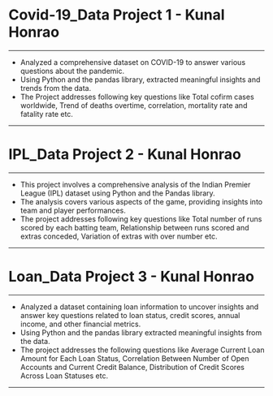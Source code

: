 # Covid-19_Data Project 1 - Kunal Honrao
---
- Analyzed a comprehensive dataset on COVID-19 to answer various questions about the pandemic.
- Using Python and the pandas library, extracted meaningful insights and trends from the data.
- The Project addresses following key questions like Total cofirm cases worldwide, Trend of deaths overtime, 
  correlation, mortality rate and fatality rate etc.
---

# IPL_Data Project 2 - Kunal Honrao
---
- This project involves a comprehensive analysis of the Indian Premier League (IPL) dataset using Python and the Pandas 
  library.
- The analysis covers various aspects of the game, providing insights into team and player performances.
- The project addresses following key questions like Total number of runs scored by each batting team, Relationship 
  between runs scored and extras conceded, Variation of extras with over number etc.
---

# Loan_Data Project 3 - Kunal Honrao
---
- Analyzed a dataset containing loan information to uncover insights and answer key questions related to loan status, 
  credit scores, annual income, and other financial metrics.
- Using Python and the pandas library extracted meaningful insights from the data.
- The project addresses the following questions like Average Current Loan Amount for Each Loan Status, Correlation 
  Between Number of Open Accounts and Current Credit Balance, Distribution of Credit Scores Across Loan Statuses etc.
---
